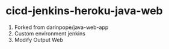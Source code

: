 # cicd-jenkins-heroku-java-web
1. Forked from darinpope/java-web-app
2. Custom environment jenkins
3. Modify Output Web
